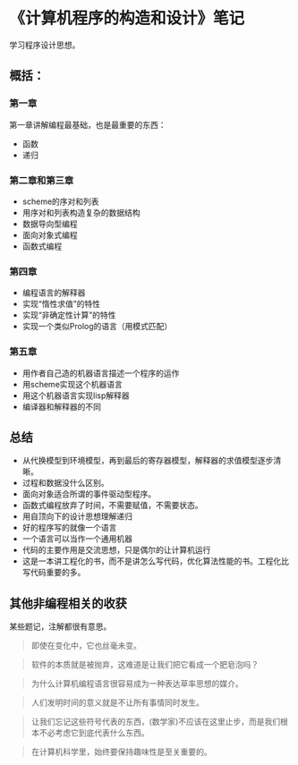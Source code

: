# 《计算机程序的构造和设计》笔记

学习程序设计思想。

## 概括：

### 第一章

第一章讲解编程最基础，也是最重要的东西：

- 函数
- 递归

### 第二章和第三章

- scheme的序对和列表
- 用序对和列表构造复杂的数据结构
- 数据导向型编程
- 面向对象式编程
- 函数式编程

### 第四章

- 编程语言的解释器
- 实现“惰性求值”的特性
- 实现“非确定性计算”的特性
- 实现一个类似Prolog的语言（用模式匹配）

### 第五章

- 用作者自己造的机器语言描述一个程序的运作
- 用scheme实现这个机器语言
- 用这个机器语言实现lisp解释器
- 编译器和解释器的不同

## 总结

- 从代换模型到环境模型，再到最后的寄存器模型，解释器的求值模型逐步清晰。
- 过程和数据没什么区别。
- 面向对象适合所谓的事件驱动型程序。
- 函数式编程放弃了时间，不需要赋值，不需要状态。
- 用自顶向下的设计思想理解递归
- 好的程序写的就像一个语言
- 一个语言可以当作一个通用机器
- 代码的主要作用是交流思想，只是偶尔的让计算机运行
- 这是一本讲工程化的书，而不是讲怎么写代码，优化算法性能的书。工程化比写代码重要的多。

## 其他非编程相关的收获

某些题记，注解都很有意思。

> 即使在变化中，它也丝毫未变。

> 软件的本质就是被抛弃，这难道是让我们把它看成一个肥皂泡吗？

> 为什么计算机编程语言很容易成为一种表达草率思想的媒介。

> 人们发明时间的意义就是不让所有事情同时发生。

> 让我们忘记这些符号代表的东西，(数学家)不应该在这里止步，而是我们根本不必考虑它到底代表什么东西。

> 在计算机科学里，始终要保持趣味性是至关重要的。
